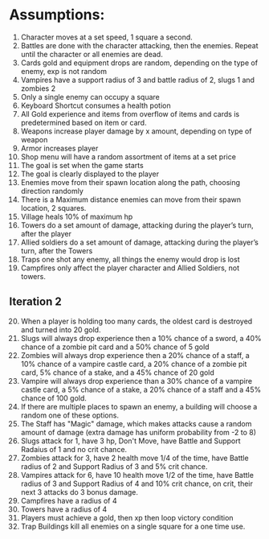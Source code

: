 # Assumptions:

1. Character moves at a set speed, 1 square a second.
2. Battles are done with the character attacking, then the enemies. Repeat until the character or all enemies are dead.
3. Cards gold and equipment drops are random, depending on the type of enemy, exp is not random
4. Vampires have a support radius of 3 and battle radius of 2, slugs 1 and zombies 2
5. Only a single enemy can occupy a square
6. Keyboard Shortcut consumes a health potion
7. All Gold experience and items from overflow of items and cards is predetermined based on item or card.
8. Weapons increase player damage by x amount, depending on type of weapon
9. Armor increases player 
10. Shop menu will have a random assortment of items at a set price
11. The goal is set when the game starts
12. The goal is clearly displayed to the player
13. Enemies move from their spawn location along the path, choosing direction randomly
14. There is a Maximum distance enemies can move from their spawn location, 2 squares.
15. Village heals 10% of maximum hp
16. Towers do a set amount of damage, attacking during the player’s turn, after the player
17. Allied soldiers do a set amount of damage, attacking during the player’s turn, after the Towers
18. Traps one shot any enemy, all things the enemy would drop is lost
19. Campfires only affect the player character and Allied Soldiers, not towers.

## Iteration 2

20. When a player is holding too many cards, the oldest card is destroyed and turned into 20 gold.
21. Slugs will always drop experience then a 10% chance of a sword, a 40% chance of a zombie pit card and a 50% chance of 5 gold
22. Zombies will always drop experience then a 20% chance of a staff, a 10% chance of a vampire castle card, a 20% chance of a zombie pit card, 5% chance of a stake, and a 45% chance of 20 gold
23. Vampire will always drop experience than a 30% chance of a vampire castle card, a 5% chance of a stake, a 20% chance of a staff and a 45% chance of 100 gold.
24. If there are multiple places to spawn an enemy, a building will choose a random one of these options.
25. The Staff has "Magic" damage, which makes attacks cause a random amount of damage (extra damage has uniform probability from -2 to 8)
26. Slugs attack for 1, have 3 hp, Don't Move, have Battle and Support Radaius of 1 and no crit chance.
27. Zombies attack for 3, have 2 health move 1/4 of the time, have Battle radius of 2 and Support Radius of 3 and 5% crit chance.
28. Vampires attack for 6, have 10 health move 1/2 of the time, have Battle radius of 3 and Support Radius of 4 and 10% crit chance, on crit, their next 3 attacks do 3 bonus damage.
29. Campfires have a radius of 4
30. Towers have a radius of 4
31. Players must achieve a gold, then xp then loop victory condition
32. Trap Buildings kill all enemies on a single square for a one time use.